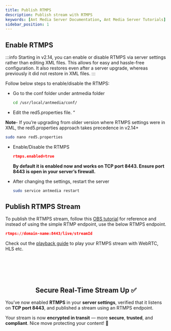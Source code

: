 ```yaml
---
title: Publish RTMPS
description: Publish stream with RTMPS
keywords: [Ant Media Server Documentation, Ant Media Server Tutorials]
sidebar_position: 1
---
```


## Enable RTMPS

:::info
Starting in v2.14, you can enable or disable RTMPS via server settings rather than editing XML files. This allows for easy and hassle-free configuration. It also restores even after a server upgrade, whereas previously it did not restore in XML files.
:::

Follow below steps to enable/disable the RTMPS:

- Go to the conf folder under antmedia folder

   ```bash
   cd /usr/local/antmedia/conf/
  ```

- Edit the red5.properties file. “

**Note**- If you’re upgrading from older version where RTMPS settings were in XML, the red5.properties approach takes precedence in v2.14+

   ```bash
   sudo nano red5.properties
  ```

- Enable/Disable the RTMPS

   ```json
   rtmps.enabled=true
  ```

  **By default it is enabled now and works on TCP port 8443. Ensure port 8443 is open in your server’s firewall.**

- After changing the settings, restart the server

   ```bash
   sudo service antmedia restart
  ```

## Publish RTMPS Stream

To publish the RTMPS stream, follow this [OBS tutorial](https://antmedia.io/docs/guides/publish-live-stream/rtmp/publish-with-obs/) for reference and instead of using the simple RTMP endpoint, use the below RTMPS endpoint.

```json
rtmps://domain-name:8443/live/streamId
```

Check out the [playback guide](https://antmedia.io/docs/category/playing-live-streams/) to play your RTMPS stream with WebRTC, HLS etc.

<br /><br />
---

<div align="center">
<h2> Secure Real-Time Stream Up ✅ </h2>
</div>

You’ve now enabled **RTMPS** in your **server settings**, verified that it listens on **TCP port 8443**, and published a stream using an RTMPS endpoint.  

Your stream is now **encrypted in transit** — more **secure**, **trusted**, and **compliant**. Nice move protecting your content! 🔐

